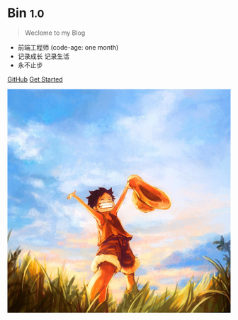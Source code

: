 # Bin <small>1.0</small>

> Weclome to my Blog

- 前端工程师 (code-age: one month)
- 记录成长 记录生活
- 永不止步

[GitHub](https://github.com/NAZBIN)
[Get Started](#main)

![](_media/lufei.jpg)
